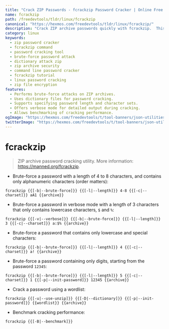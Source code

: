 ```yaml
---
title: "Crack ZIP Passwords - fcrackzip Password Cracker | Online Free DevTools by Hexmos"
name: fcrackzip
path: /freedevtools/tldr/linux/fcrackzip
canonical: "https://hexmos.com/freedevtools/tldr/linux/fcrackzip/"
description: "Crack ZIP archive passwords quickly with fcrackzip.  This powerful command-line utility supports brute-force attacks and dictionary attacks. Free online tool, no registration required."
category: linux
keywords:
  - zip password cracker
  - fcrackzip command
  - password cracking tool
  - brute-force password attack
  - dictionary attack zip
  - zip archive security
  - command line password cracker
  - fcrackzip tutorial
  - linux password cracking
  - zip file encryption
features:
  - Performs brute-force attacks on ZIP archives.
  - Uses dictionary files for password cracking.
  - Supports specifying password length and character sets.
  - Offers verbose mode for detailed output during cracking.
  - Allows benchmarking of cracking performance.
ogImage: "https://hexmos.com/freedevtools/t/tool-banners/json-utilities-banner.png"
twitterImage: "https://hexmos.com/freedevtools/t/tool-banners/json-utilities-banner.png"
---
```


# fcrackzip

> ZIP archive password cracking utility.
> More information: <https://manned.org/fcrackzip>.

- Brute-force a password with a length of 4 to 8 characters, and contains only alphanumeric characters (order matters):

`fcrackzip {{[-b|--brute-force]}} {{[-l|--length]}} 4-8 {{[-c|--charset]}} aA1 {{archive}}`

- Brute-force a password in verbose mode with a length of 3 characters that only contains lowercase characters, `$` and `%`:

`fcrackzip {{[-v|--verbose]}} {{[-b|--brute-force]}} {{[-l|--length]}} 3 {{[-c|--charset]}} a:$% {{archive}}`

- Brute-force a password that contains only lowercase and special characters:

`fcrackzip {{[-b|--brute-force]}} {{[-l|--length]}} 4 {{[-c|--charset]}} a! {{archive}}`

- Brute-force a password containing only digits, starting from the password `12345`:

`fcrackzip {{[-b|--brute-force]}} {{[-l|--length]}} 5 {{[-c|--charset]}} 1 {{[-p|--init-password]}} 12345 {{archive}}`

- Crack a password using a wordlist:

`fcrackzip {{[-u|--use-unzip]}} {{[-D|--dictionary]}} {{[-p|--init-password]}} {{wordlist}} {{archive}}`

- Benchmark cracking performance:

`fcrackzip {{[-B|--benchmark]}}`
